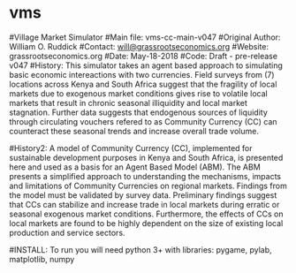 # vms
#Village Market Simulator
#Main file: vms-cc-main-v047
#Original Author: William O. Ruddick 
#Contact: will@grassrootseconomics.org
#Website: grassrootseconomics.org
#Date: May-18-2018
#Code: Draft - pre-release v047
#History: This simulator takes an agent based approach to simulating basic economic intereactions with two currencies.
Field surveys from (7) locations across Kenya and South Africa suggest that the fragility of local markets due to exogenous market conditions gives rise to volatile local markets that result in chronic seasonal illiquidity and local market stagnation. Further data suggests that endogenous sources of liquidity through circulating vouchers refered to as Community Currency (CC) can counteract these seasonal trends and increase overall trade volume.  

#History2: A model of Community Currency (CC), implemented for sustainable development purposes in Kenya and South Africa, is presented here and used as a basis for an Agent Based Model (ABM). The ABM presents a simplified approach to understanding the mechanisms, impacts and limitations of Community Currencies on regional markets. Findings from the model must be validated by survey data. Preliminary findings suggest that CCs can stabilize and increase trade in local markets during erratic or seasonal exogenous market conditions. Furthermore, the effects of CCs on local markets are found to be highly dependent on the size of existing local production and service sectors. 

#INSTALL: To run you will need python 3+ with libraries: pygame, pylab, matplotlib, numpy 
